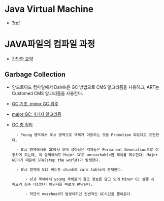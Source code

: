 # Java Virtual Machine


- [?ref](https://goodgid.github.io/Java-JVM/)

# JAVA파일의 컴파일 과정

- [간단한 요약](https://yang-droid.tistory.com/48)

## Garbage Collection

- 안드로이드 컴파일에서 Dalvik은 GC 방법으로 CMS 알고리즘을 사용하고, ART는 Customed CMS 알고리즘을 사용한다.

- [GC 기초, minor GC 위주](https://velog.io/@haero_kim/Garbage-Collection-%EA%B8%B0%EC%B4%88-%EA%B3%B5%EB%9E%B5%ED%95%98%EA%B8%B0)

- [major GC: 4가지 알고리즘](https://goodgid.github.io/Java-Garbage-Collection-(2)/)

- [GC 총 정리](https://s2choco.tistory.com/14)

        - Young 영역에서 Old 영역으로 객체가 이동하는 것을 Promotion 되었다고 표현한다.

        - Old 영역에서도 GC에서 오래 살아남은 객체들은 Permanent Generation으로 이동하게 되는데, 이 영역에서도 Major GC로 unreachable한 객체를 회수한다. Major GC이기 때문에 STW(stop the world)가 발생한다.

        - Old 영역에 512 바이트 chunk의 card table이 존재한다.

            - old 객체에서 young 객체로의 참조 정보를 담고 있어 Minor GC 실행 시 메모리 회수 대상인지 아닌지를 빠르게 판단한다.

            - 약간의 overhead가 발생하지만 전반적인 GC시간을 줄여준다.
